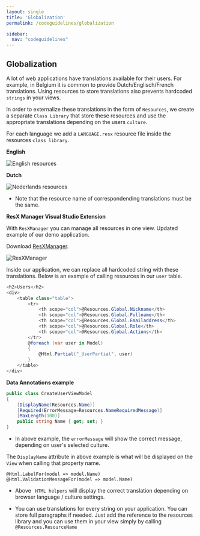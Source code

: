 ```yaml
---
layout: single
title: 'Globalization'
permalink: /codeguidelines/globalization

sidebar:
  nav: "codeguidelines"
---
```


## Globalization

A lot of web applications have translations available for their users. For example, in Belgium it is common to provide Dutch/Englisch/French translations.
Using resources to store translations also prevents hardcoded `strings` in your views.

In order to externalize these translations in the form of `Resources`, we create a separate `Class Library` that store these resources and use the appropriate translations depending on the users `culture`.

For each language we add a `LANGUAGE.resx` resource file inside the resources `class library`.

**English**

<img src="./../assets/resxeng.png" alt="English resources" >

**Dutch**

<img src="./../assets/resxnl.png" alt="Nederlands resources" >

* Note that the resource name of correspondending translations must be the same.

**ResX Manager Visual Studio Extension**

With `ResXManager` you can manage all resources in one view. Updated example of our demo application.

Download
[ResXManager](https://haacked.com/archive/2011/01/06/razor-syntax-quick-reference.aspx/).

<img src="./../assets/Resxmanager.png" alt="ResXManager" >

Inside our application, we can replace all hardcoded string with these translations. Below is an example of calling resources in our `user` table.

```csharp
<h2>Users</h2>
<div>
    <table class="table">
        <tr>
            <th scope="col">@Resources.Global.Nickname</th>
            <th scope="col">@Resources.Global.Fullname</th>
            <th scope="col">@Resources.Global.Emailaddress</th>
            <th scope="col">@Resources.Global.Role</th>
            <th scope="col">@Resources.Global.Actions</th>
        </tr>
        @foreach (var user in Model)
        {
            @Html.Partial("_UserPartial", user)
        }
    </table>
</div>
 ```

**Data Annotations example**

```csharp
public class CreateUserViewModel
{
    [DisplayName(Resources.Name)]
    [Required(ErrorMessage=Resources.NameRequiredMessage)]
    [MaxLength(100)]
    public string Name { get; set; }
}
```
 * In above example, the `errorMessage` will show the correct message, depending on user's selected culture.

 The `DisplayName` attribute in above example is what will be displayed on the `View` when calling that property name.

 ```
 @Html.LabelFor(model => model.Name)
@Html.ValidationMessageFor(model => model.Name)
 ```

* Above ` HTML helpers` will display the correct translation depending on browser language / culture settings.

* You can use translations for every string on your application. You can store full paragraphs if needed. Just add the reference to the resources library and you can use them in your view simply by calling `@Resources.ResourceName`
